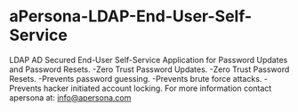 # aPersona-LDAP-End-User-Self-Service
LDAP AD Secured End-User Self-Service Application for Password Updates and Password Resets.
-Zero Trust Password Updates. 
-Zero Trust Password Resets.
-Prevents password guessing.
-Prevents brute force attacks.
-Prevents hacker initiated account locking.
For more information contact apersona at: info@apersona.com
